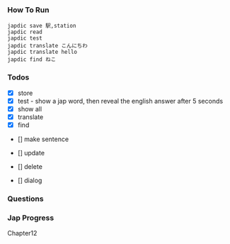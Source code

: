 ### How To Run
```
japdic save 駅,station
japdic read
japdic test
japdic translate こんにちわ
japdic translate hello
japdic find ねこ
```

### Todos

- [x] store
- [x] test - show a jap word, then reveal the english answer after 5 seconds
- [x] show all
- [x] translate
- [x] find
- [] make sentence

- [] update
- [] delete
- [] dialog

### Questions

### Jap Progress
Chapter12
